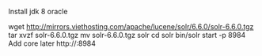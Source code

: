 Install jdk 8 oracle

wget http://mirrors.viethosting.com/apache/lucene/solr/6.6.0/solr-6.6.0.tgz
tar xvzf solr-6.6.0.tgz
mv solr-6.6.0.tgz solr
cd solr
bin/solr start -p 8984
Add core later
http://<IP-SERVER>:8984
